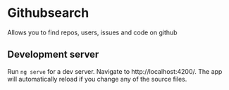 # Githubsearch

Allows you to find repos, users, issues and code on github
## Development server

Run `ng serve` for a dev server. Navigate to http://localhost:4200/. The app will automatically reload if you change any of the source files.

